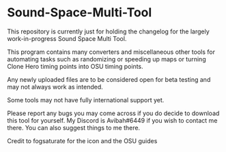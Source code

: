 # Sound-Space-Multi-Tool

This repository is currently just for holding the changelog for the largely work-in-progress Sound Space Multi Tool.

This program contains many converters and miscellaneous other tools for automating tasks such as randomizing or speeding up maps or turning Clone Hero timing points into OSU timing points.

Any newly uploaded files are to be considered open for beta testing and may not always work as intended.

Some tools may not have fully international support yet.

Please report any bugs you may come across if you do decide to download this tool for yourself. My Discord is Avibah#6449 if you wish to contact me there. You can also suggest things to me there.



Credit to fogsaturate for the icon and the OSU guides
